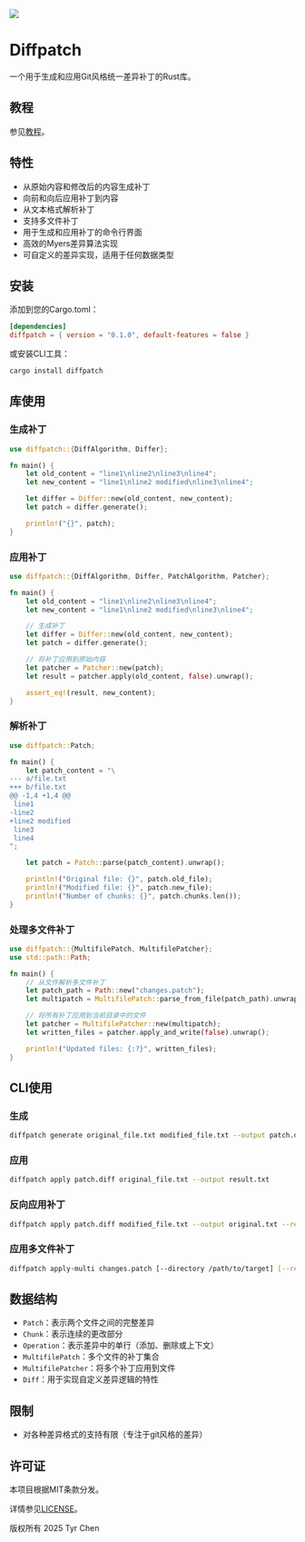 ![](https://github.com/tyrchen/diffpatch/workflows/build/badge.svg)

# Diffpatch

一个用于生成和应用Git风格统一差异补丁的Rust库。

## 教程

参见[教程](./tutorial/zh/README.md)。

## 特性

- 从原始内容和修改后的内容生成补丁
- 向前和向后应用补丁到内容
- 从文本格式解析补丁
- 支持多文件补丁
- 用于生成和应用补丁的命令行界面
- 高效的Myers差异算法实现
- 可自定义的差异实现，适用于任何数据类型

## 安装

添加到您的Cargo.toml：

```toml
[dependencies]
diffpatch = { version = "0.1.0", default-features = false }
```

或安装CLI工具：

```bash
cargo install diffpatch
```

## 库使用

### 生成补丁

```rust
use diffpatch::{DiffAlgorithm, Differ};

fn main() {
    let old_content = "line1\nline2\nline3\nline4";
    let new_content = "line1\nline2 modified\nline3\nline4";

    let differ = Differ::new(old_content, new_content);
    let patch = differ.generate();

    println!("{}", patch);
}
```

### 应用补丁

```rust
use diffpatch::{DiffAlgorithm, Differ, PatchAlgorithm, Patcher};

fn main() {
    let old_content = "line1\nline2\nline3\nline4";
    let new_content = "line1\nline2 modified\nline3\nline4";

    // 生成补丁
    let differ = Differ::new(old_content, new_content);
    let patch = differ.generate();

    // 将补丁应用到原始内容
    let patcher = Patcher::new(patch);
    let result = patcher.apply(old_content, false).unwrap();

    assert_eq!(result, new_content);
}
```

### 解析补丁

```rust
use diffpatch::Patch;

fn main() {
    let patch_content = "\
--- a/file.txt
+++ b/file.txt
@@ -1,4 +1,4 @@
 line1
-line2
+line2 modified
 line3
 line4
";

    let patch = Patch::parse(patch_content).unwrap();

    println!("Original file: {}", patch.old_file);
    println!("Modified file: {}", patch.new_file);
    println!("Number of chunks: {}", patch.chunks.len());
}
```

### 处理多文件补丁

```rust
use diffpatch::{MultifilePatch, MultifilePatcher};
use std::path::Path;

fn main() {
    // 从文件解析多文件补丁
    let patch_path = Path::new("changes.patch");
    let multipatch = MultifilePatch::parse_from_file(patch_path).unwrap();

    // 将所有补丁应用到当前目录中的文件
    let patcher = MultifilePatcher::new(multipatch);
    let written_files = patcher.apply_and_write(false).unwrap();

    println!("Updated files: {:?}", written_files);
}
```

## CLI使用

### 生成

```bash
diffpatch generate original_file.txt modified_file.txt --output patch.diff
```

### 应用

```bash
diffpatch apply patch.diff original_file.txt --output result.txt
```

### 反向应用补丁

```bash
diffpatch apply patch.diff modified_file.txt --output original.txt --reverse
```

### 应用多文件补丁

```bash
diffpatch apply-multi changes.patch [--directory /path/to/target] [--reverse]
```

## 数据结构

- `Patch`：表示两个文件之间的完整差异
- `Chunk`：表示连续的更改部分
- `Operation`：表示差异中的单行（添加、删除或上下文）
- `MultifilePatch`：多个文件的补丁集合
- `MultifilePatcher`：将多个补丁应用到文件
- `Diff`：用于实现自定义差异逻辑的特性

## 限制

- 对各种差异格式的支持有限（专注于git风格的差异）

## 许可证

本项目根据MIT条款分发。

详情参见[LICENSE](LICENSE.md)。

版权所有 2025 Tyr Chen
